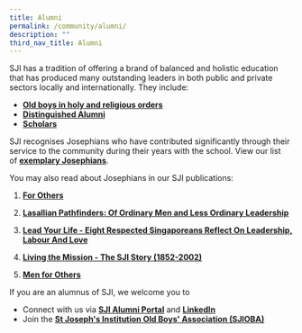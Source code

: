 ```yaml
---
title: Alumni
permalink: /community/alumni/
description: ""
third_nav_title: Alumni
---
```

SJI has a tradition of offering a brand of balanced and holistic education that has produced many outstanding leaders in both public and private sectors locally and internationally. They include:

*   **[Old boys in holy and religious orders](/community/alumni/old-boys-in-holy-and-religious-orders)**
*   **[Distinguished Alumni](/community/alumni/distinguished-alumni)**
*   **[Scholars](/community/alumni/roll-of-honour)**

SJI recognises Josephians who have contributed significantly through their service to the community during their years with the school. View our list of **[exemplary Josephians](/community/alumni/roll-of-honour/exemplary-josephians)**.

  

You may also read about Josephians in our SJI publications:

1.  **[For Others](/about-sji/sji-shop#_ptoh_81484)**
2.  **[Lasallian Pathfinders: Of Ordinary Men and Less Ordinary Leadership](/about-sji/sji-shop#_ptoh_81485)**  
    
3.  **[Lead Your Life - Eight Respected Singaporeans Reflect On Leadership, Labour And Love](/about-sji/sji-shop#_ptoh_81486)**
4.  **[Living the Mission - The SJI Story (1852-2002)](/about-sji/sji-shop#_ptoh_81487)**
5.  **[Men for Others](/about-sji/sji-shop#_ptoh_81488)**

  

If you are an alumnus of SJI, we welcome you to

*   Connect with us via **[SJI Alumni Portal](http://app.sji.edu.sg/alumni/)** and [**LinkedIn**](https://www.linkedin.com/school/st-josephs-institution/)
*   Join the **[St Joseph's Institution Old Boys' Association (SJIOBA)](http://www.sjioba.org/)**